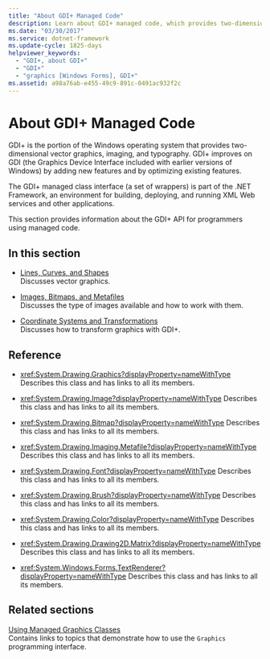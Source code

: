 ```yaml
---
title: "About GDI+ Managed Code"
description: Learn about GDI+ managed code, which provides two-dimensional vector graphics, imaging, and typography.
ms.date: "03/30/2017"
ms.service: dotnet-framework
ms.update-cycle: 1825-days
helpviewer_keywords:
  - "GDI+, about GDI+"
  - "GDI+"
  - "graphics [Windows Forms], GDI+"
ms.assetid: a98a76ab-e455-49c9-891c-0491ac932f2c
---
```

# About GDI+ Managed Code

GDI+ is the portion of the Windows operating system that provides two-dimensional vector graphics, imaging, and typography. GDI+ improves on GDI (the Graphics Device Interface included with earlier versions of Windows) by adding new features and by optimizing existing features.

The GDI+ managed class interface (a set of wrappers) is part of the .NET Framework, an environment for building, deploying, and running XML Web services and other applications.

This section provides information about the GDI+ API for programmers using managed code.

## In this section

- [Lines, Curves, and Shapes](lines-curves-and-shapes.md)\
Discusses vector graphics.

- [Images, Bitmaps, and Metafiles](images-bitmaps-and-metafiles.md)\
Discusses the type of images available and how to work with them.

- [Coordinate Systems and Transformations](coordinate-systems-and-transformations.md)\
Discusses how to transform graphics with GDI+.

## Reference

- <xref:System.Drawing.Graphics?displayProperty=nameWithType>
Describes this class and has links to all its members.

- <xref:System.Drawing.Image?displayProperty=nameWithType>
Describes this class and has links to all its members.

- <xref:System.Drawing.Bitmap?displayProperty=nameWithType>
Describes this class and has links to all its members.

- <xref:System.Drawing.Imaging.Metafile?displayProperty=nameWithType>
Describes this class and has links to all its members.

- <xref:System.Drawing.Font?displayProperty=nameWithType>
Describes this class and has links to all its members.

- <xref:System.Drawing.Brush?displayProperty=nameWithType>
Describes this class and has links to all its members.

- <xref:System.Drawing.Color?displayProperty=nameWithType>
Describes this class and has links to all its members.

- <xref:System.Drawing.Drawing2D.Matrix?displayProperty=nameWithType>
Describes this class and has links to all its members.

- <xref:System.Windows.Forms.TextRenderer?displayProperty=nameWithType>
Describes this class and has links to all its members.

## Related sections

[Using Managed Graphics Classes](using-managed-graphics-classes.md)\
Contains links to topics that demonstrate how to use the `Graphics` programming interface.
